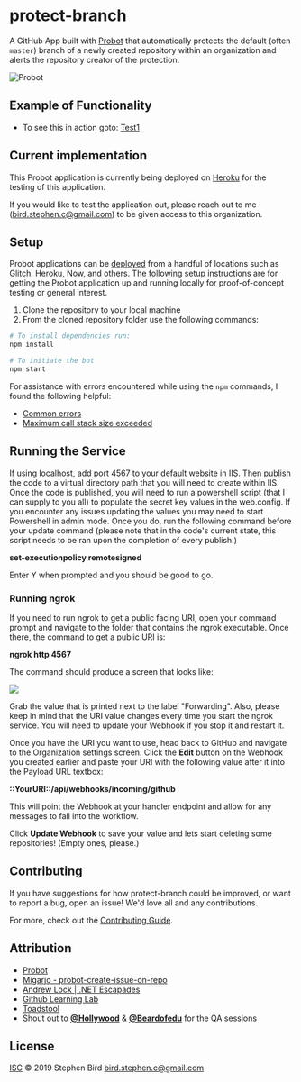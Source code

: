 # protect-branch

 A GitHub App built with [Probot](https://github.com/probot/probot) that automatically protects the default (often `master`) branch of a newly created repository within an organization and alerts the repository creator of the protection. 

![Probot](https://avatars1.githubusercontent.com/u/26350515?s=280&v=4)

## Example of Functionality

- To see this in action goto:
[Test1](https://github.com/Birds-Awesome-Org/test1)

## Current implementation

This Probot application is currently being deployed on [Heroku](https://www.heroku.com/) for the testing of this application. 

If you would like to test the application out, please reach out to me (bird.stephen.c@gmail.com) to be given access to this organization. 

## Setup

Probot applications can be [deployed](https://probot.github.io/docs/deployment/) from a handful of locations such as Glitch, Heroku, Now, and others. The following setup instructions are for getting the Probot application up and running locally for proof-of-concept testing or general interest.

1. Clone the repository to your local machine
1. From the cloned repository folder use the following commands:

```sh
# To install dependencies run:
npm install

# To initiate the bot
npm start
```

For assistance with errors encountered while using the `npm` commands, I found the following helpful:

- [Common errors](https://docs.npmjs.com/common-errors)
- [Maximum call stack size exceeded](https://stackoverflow.com/a/51336567)

## Running the Service

If using localhost, add port 4567 to your default website in IIS. Then publish the code to a virtual directory path that you will need to create within IIS. Once the code is published, you will need to run a powershell script (that I can supply to you all) to populate the secret key values in the web.config. If you encounter any issues updating the values you may need to start Powershell in admin mode. Once you do, run the following command before your update command (please note that in the code's current state, this script needs to be ran upon the completion of every publish.)

**set-executionpolicy remotesigned**

Enter Y when prompted and you should be good to go.

### Running ngrok
If you need to run ngrok to get a public facing URI, open your command prompt and navigate to the folder that contains the ngrok executable. Once there, the command to get a public URI is:

**ngrok http 4567**

The command should produce a screen that looks like:

![](http://i.imgur.com/Bt6ADL6.png)

Grab the value that is printed next to the label "Forwarding". Also, please keep in mind that the URI value changes every time you start the ngrok service. You will need to update your Webhook if you stop it and restart it.

Once you have the URI you want to use, head back to GitHub and navigate to the Organization settings screen. Click the **Edit** button on the Webhook you created earlier and paste your URI with the following value after it into the Payload URL textbox:

**::YourURI::/api/webhooks/incoming/github**

This will point the Webhook at your handler endpoint and allow for any messages to fall into the workflow. 

Click **Update Webhook** to save your value and lets start deleting some repositories! (Empty ones, please.)

## Contributing

If you have suggestions for how protect-branch could be improved, or want to report a bug, open an issue! We'd love all and any contributions.

For more, check out the [Contributing Guide](CONTRIBUTING.md).

## Attribution

- [Probot](https://probot.github.io/docs/) 
- [Migarjo - probot-create-issue-on-repo](https://github.com/migarjo/probot-create-issue-on-repo-creation)
- [Andrew Lock | .NET Escapades](https://andrewlock.net/creating-my-first-github-app-with-probot-part-1-create-probot-app/)
- [Github Learning Lab](https://lab.github.com/githubtraining/getting-started-with-github-apps)
- [Toadstool](https://github.com/Hollywood/toadstool)
- Shout out to [**@Hollywood**](www.github.com/hollywood) & [**@Beardofedu**](www.github.com/beardofedu) for the QA sessions

## License

[ISC](LICENSE) © 2019 Stephen Bird <bird.stephen.c@gmail.com>
